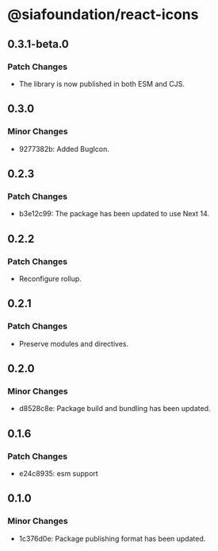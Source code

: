 # @siafoundation/react-icons

## 0.3.1-beta.0

### Patch Changes

- The library is now published in both ESM and CJS.

## 0.3.0

### Minor Changes

- 9277382b: Added BugIcon.

## 0.2.3

### Patch Changes

- b3e12c99: The package has been updated to use Next 14.

## 0.2.2

### Patch Changes

- Reconfigure rollup.

## 0.2.1

### Patch Changes

- Preserve modules and directives.

## 0.2.0

### Minor Changes

- d8528c8e: Package build and bundling has been updated.

## 0.1.6

### Patch Changes

- e24c8935: esm support

## 0.1.0

### Minor Changes

- 1c376d0e: Package publishing format has been updated.
